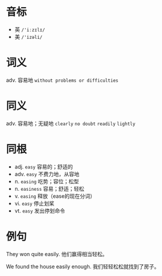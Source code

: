 # 音标

- 英 `/'iːzɪlɪ/`
- 美 `/'izəli/`

# 词义

adv. 容易地
`without problems or difficulties`

# 同义

adv. 容易地；无疑地
`clearly` `no doubt` `readily` `lightly`

# 同根

- adj. `easy` 容易的；舒适的
- adv. `easy` 不费力地，从容地
- n. `easing` 吃势；容位；松型
- n. `easiness` 容易；舒适；轻松
- v. `easing` 释放（ease的现在分词）
- vi. `easy` 停止划桨
- vt. `easy` 发出停划命令

# 例句

They won quite easily.
他们赢得相当轻松。

We found the house easily enough.
我们轻轻松松就找到了房子。


